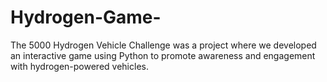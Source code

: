 # Hydrogen-Game-
The 5000 Hydrogen Vehicle Challenge was a project where we developed an interactive game using Python to promote awareness and engagement with hydrogen-powered vehicles.
